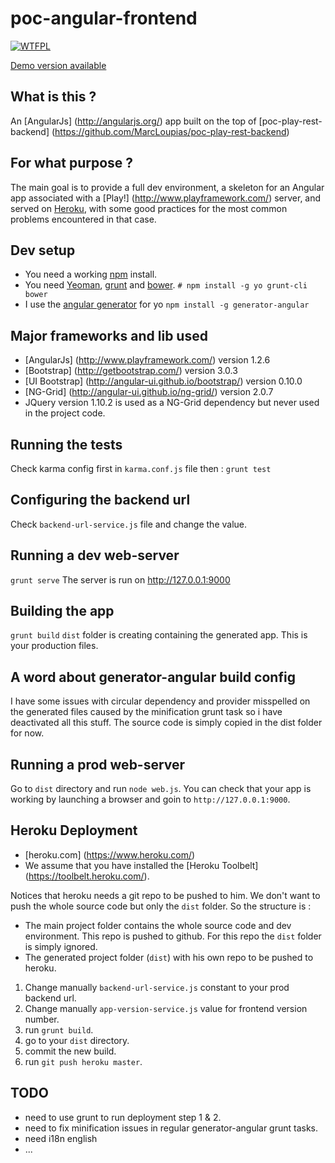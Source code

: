 
poc-angular-frontend
====================

[![WTFPL](http://www.wtfpl.net/wp-content/uploads/2012/12/wtfpl-badge-4.png)](http://wtfpl.net)

[Demo version available](http://poc-angular-frontend.herokuapp.com/)

What is this ?
--------------
An [AngularJs] (http://angularjs.org/) app built on the top of [poc-play-rest-backend] (https://github.com/MarcLoupias/poc-play-rest-backend)

For what purpose ?
------------------
The main goal is to provide a full dev environment, a skeleton for an Angular app associated with
a [Play!] (http://www.playframework.com/) server, and served on [Heroku](https://www.heroku.com/),
with some good practices for the most common problems encountered in that case.

Dev setup
---------
* You need a working [npm](https://www.npmjs.org/) install.
* You need [Yeoman](http://yeoman.io/), [grunt](http://gruntjs.com/) and [bower](http://bower.io/).
`# npm install -g yo grunt-cli bower`
* I use the [angular generator](https://github.com/yeoman/generator-angular) for yo
`npm install -g generator-angular`

Major frameworks and lib used
-----------------------------
* [AngularJs] (http://www.playframework.com/) version 1.2.6
* [Bootstrap] (http://getbootstrap.com/) version 3.0.3
* [UI Bootstrap] (http://angular-ui.github.io/bootstrap/) version 0.10.0
* [NG-Grid] (http://angular-ui.github.io/ng-grid/) version 2.0.7
* JQuery version 1.10.2 is used as a NG-Grid dependency but never used in the project code.

Running the tests
-----------------
Check karma config first in `karma.conf.js` file then :
`grunt test`

Configuring the backend url
---------------------------
Check `backend-url-service.js` file and change the value.

Running a dev web-server
------------------------
`grunt serve`
The server is run on http://127.0.0.1:9000

Building the app
----------------
`grunt build`
`dist` folder is creating containing the generated app. This is your production files.

A word about generator-angular build config
-------------------------------------------
I have some issues with circular dependency and provider misspelled on the generated files caused by the minification
grunt task so i have deactivated all this stuff. The source code is simply copied in the dist folder for now.

Running a prod web-server
-------------------------
Go to `dist` directory and run `node web.js`.
You can check that your app is working by launching a browser and goin to `http://127.0.0.1:9000`.

Heroku Deployment
-----------------
* [heroku.com] (https://www.heroku.com/)
* We assume that you have installed the [Heroku Toolbelt] (https://toolbelt.heroku.com/).

Notices that heroku needs a git repo to be pushed to him. We don't want to push the whole source code but only the `dist`
folder. So the structure is :
- The main project folder contains the whole source code and dev environment. This repo is pushed to github. For this
repo the `dist` folder is simply ignored.
- The generated project folder (`dist`) with his own repo to be pushed to heroku.

1. Change manually `backend-url-service.js` constant to your prod backend url.
2. Change manually `app-version-service.js` value for frontend version number.
2. run `grunt build`.
3. go to your `dist` directory.
4. commit the new build.
5. run `git push heroku master`.

TODO
----
* need to use grunt to run deployment step 1 & 2.
* need to fix minification issues in regular generator-angular grunt tasks.
* need i18n english
* ...

